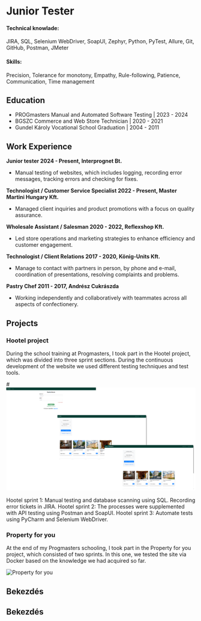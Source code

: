 # Junior Tester

#### Technical knowlade:

JIRA, SQL,
Selenium WebDriver,
SoapUI, Zephyr,
Python, PyTest,
Allure,
Git, GitHub,
Postman, JMeter

#### Skills:
Precision,
Tolerance for monotony,
Empathy,
Rule-following,
Patience,
Communication,
Time management

## Education
- PROGmasters Manual and Automated Software Testing | 2023 - 2024							       		
- BGSZC Commerce and Web Store Technician         	| 2020 - 2021		        		
- Gundel Károly Vocational School Graduation        | 2004 - 2011

## Work Experience
**Junior tester
2024 - Present, Interprognet Bt.**
- Manual testing of websites, which includes logging, recording error messages, tracking errors and checking for fixes.

**Technologist / Customer Service Specialist
2022 - Present, Master Martini Hungary Kft.**
- Managed client inquiries and product promotions with a focus on quality assurance.

**Wholesale Assistant / Salesman
2020 - 2022, Reflexshop Kft.**
- Led store operations and marketing strategies to enhance efficiency and customer engagement.

**Technologist / Client Relations
2017 - 2020, König-Units Kft.**
- Manage to contact with partners in person, by phone and e-mail, coordination of presentations, resolving complaints and problems.

**Pastry Chef
2011 - 2017, Andrész Cukrászda**
- Working independently and collaboratively with teammates across all aspects of confectionery.

## Projects
### Hootel project
During the school training at Progmasters, I took part in the Hootel project, which was divided into three sprint sections. During the continuous development of the website we used different testing techniques and test tools.

#![Hootel homepages](/assets/images/hootel.png)

Hootel sprint 1: Manual testing and database scanning using SQL. Recording error tickets in JIRA.
Hootel sprint 2: The processes were supplemented with API testing using Postman and SoapUI.
Hootel sprint 3: Automate tests using PyCharm and Selenium WebDriver.

### Property for you
At the end of my Progmasters schooling, I took part in the Property for you project, which consisted of two sprints. In this one, we tested the site via Docker based on the knowledge we had acquired so far.

![Property for you](/assets/imagesprop.png)

## Bekezdés

## Bekezdés
